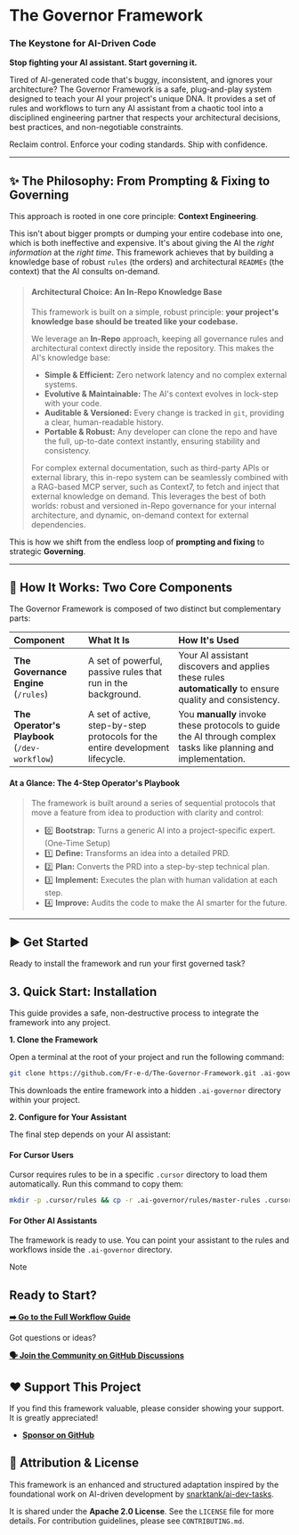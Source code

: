 # The Governor Framework
### The Keystone for AI-Driven Code

**Stop fighting your AI assistant. Start governing it.**

Tired of AI-generated code that's buggy, inconsistent, and ignores your architecture? The Governor Framework is a safe, plug-and-play system designed to teach your AI your project's unique DNA. It provides a set of rules and workflows to turn any AI assistant from a chaotic tool into a disciplined engineering partner that respects your architectural decisions, best practices, and non-negotiable constraints.

Reclaim control. Enforce your coding standards. Ship with confidence.

---

## ✨ The Philosophy: From Prompting & Fixing to Governing
This approach is rooted in one core principle: **Context Engineering**.

This isn't about bigger prompts or dumping your entire codebase into one, which is both ineffective and expensive. It's about giving the AI the *right information* at the *right time*. This framework achieves that by building a knowledge base of robust `rules` (the orders) and architectural `READMEs` (the context) that the AI consults on-demand.

> #### Architectural Choice: An In-Repo Knowledge Base
>
> This framework is built on a simple, robust principle: **your project's knowledge base should be treated like your codebase.**
>
> We leverage an **In-Repo** approach, keeping all governance rules and architectural context directly inside the repository. This makes the AI's knowledge base:
> -   **Simple & Efficient:** Zero network latency and no complex external systems.
> -   **Evolutive & Maintainable:** The AI's context evolves in lock-step with your code.
> -   **Auditable & Versioned:** Every change is tracked in `git`, providing a clear, human-readable history.
> -   **Portable & Robust:** Any developer can clone the repo and have the full, up-to-date context instantly, ensuring stability and consistency.
>
> For complex external documentation, such as third-party APIs or external library, this in-repo system can be seamlessly combined with a RAG-based MCP server, such as Context7, to fetch and inject that external knowledge on demand. This leverages the best of both worlds: robust and versioned in-Repo governance for your internal architecture, and dynamic, on-demand context for external dependencies.

This is how we shift from the endless loop of **prompting and fixing** to strategic **Governing**.

---

## 🚀 How It Works: Two Core Components

The Governor Framework is composed of two distinct but complementary parts:

| Component | What It Is | How It's Used |
| :--- | :--- | :--- |
| **The Governance Engine** (`/rules`) | A set of powerful, passive rules that run in the background. | Your AI assistant discovers and applies these rules **automatically** to ensure quality and consistency. |
| **The Operator's Playbook** (`/dev-workflow`) | A set of active, step-by-step protocols for the entire development lifecycle. | You **manually** invoke these protocols to guide the AI through complex tasks like planning and implementation. |

#### At a Glance: The 4-Step Operator's Playbook
> The framework is built around a series of sequential protocols that move a feature from idea to production with clarity and control:
> -   0️⃣ **Bootstrap:** Turns a generic AI into a project-specific expert. (One-Time Setup)
> -   1️⃣ **Define:** Transforms an idea into a detailed PRD.
> -   2️⃣ **Plan:** Converts the PRD into a step-by-step technical plan.
> -   3️⃣ **Implement:** Executes the plan with human validation at each step.
> -   4️⃣ **Improve:** Audits the code to make the AI smarter for the future.

---

## ▶️ Get Started

Ready to install the framework and run your first governed task?


## 3. Quick Start: Installation

This guide provides a safe, non-destructive process to integrate the framework into any project.

**1. Clone the Framework**

Open a terminal at the root of your project and run the following command:
```bash
git clone https://github.com/Fr-e-d/The-Governor-Framework.git .ai-governor
```
This downloads the entire framework into a hidden `.ai-governor` directory within your project.

**2. Configure for Your Assistant**

The final step depends on your AI assistant:

#### For Cursor Users
Cursor requires rules to be in a specific `.cursor` directory to load them automatically. Run this command to copy them:
```bash
mkdir -p .cursor/rules && cp -r .ai-governor/rules/master-rules .cursor/rules/
```

#### For Other AI Assistants
The framework is ready to use. You can point your assistant to the rules and workflows inside the `.ai-governor` directory.


> [!NOTE]
> ## Ready to Start?
>
> **[➡️ Go to the Full Workflow Guide](./dev-workflow)**
>
> Got questions or ideas?
>
> **[🗣️ Join the Community on GitHub Discussions](https://github.com/Fr-e-d/The-Governor-Framework/discussions)**


## ❤️ Support This Project

If you find this framework valuable, please consider showing your support. It is greatly appreciated!

-   **[Sponsor on GitHub](https://github.com/sponsors/Fr-e-d)**

## 🤝 Attribution & License

This framework is an enhanced and structured adaptation inspired by the foundational work on AI-driven development by [snarktank/ai-dev-tasks](https://github.com/snarktank/ai-dev-tasks).

It is shared under the **Apache 2.0 License**. See the `LICENSE` file for more details. For contribution guidelines, please see `CONTRIBUTING.md`. 